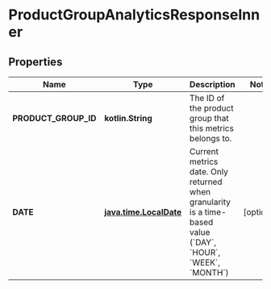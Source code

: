 
# ProductGroupAnalyticsResponseInner

## Properties
| Name | Type | Description | Notes |
| ------------ | ------------- | ------------- | ------------- |
| **PRODUCT_GROUP_ID** | **kotlin.String** | The ID of the product group that this metrics belongs to. |  |
| **DATE** | [**java.time.LocalDate**](java.time.LocalDate.md) | Current metrics date. Only returned when granularity is a time-based value (&#x60;DAY&#x60;, &#x60;HOUR&#x60;, &#x60;WEEK&#x60;, &#x60;MONTH&#x60;) |  [optional] |



